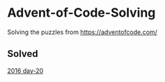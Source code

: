 # Advent-of-Code-Solving

Solving the puzzles from https://adventofcode.com/

## Solved

[2016 day-20](events/2016/day-20/)
